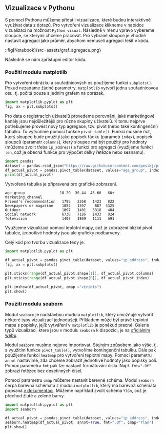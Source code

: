 ## Vizualizace v Pythonu

S pomocí Pythonu můžeme přidat i vizualizace, které budou interaktivně využívat data z dotazů. Pro vytvoření vizualizace klikneme v nabídce vizualizací na možnost `Python visual`. Následně v menu vpravo vybereme sloupce, se kterými chceme pracovat. Pro vybrané sloupce je vhodné nastavit agregaci jako průměr, abychom nemuseli agregaci řešit v kódu.

::fig[Notebook]{src=assets/graf_agregace.png}

Následně se nám zpřístupní editor kódu.

### Použití modulu matplotlib

Pro vytvoření obrázku a souřadnicových os použijeme funkci `subplots()`. Pokud nezadáme žádné parametry, `matplotlib` vytvoří jednu souřadnicovou osu, tj. počítá pouze s jedním grafem na obrázek.

```py
import matplotlib.pyplot as plt
fig, ax = plt.subplots()
```

Pro data o registracích uživatelů provedeme porovnání, jaké marketingové kanály jsou nejdůležitější pro různé skupiny uživatelů. K tomu nejprve potřebujeme provést nový typ agregace, tzv. pivot (nebo také kontingenční) tabulku. Tu vytvoříme pomocí funkce `pivot_table()`. Funkci musíme říct, který sloupec bude použitý jako popisek řádku (parametr `index`), popisek sloupců (parametr `columns`), který sloupec má být použitý pro hodnoty (můžeme zvolit třeba `ip_address`) a funkci pro agregaci (využijeme funkci `len`, což je obecná funkce pro výpočet délky řetězce nebo seznamu).

```py
import pandas
dataset = pandas.read_json("https://raw.githubusercontent.com/pesikj/progr2-python/master/python-pro-data-1/power-bi/assets/user_registration.json")
df_actual_pivot = pandas.pivot_table(dataset, values="age_group", index="marketing_channel", columns="ip_address", aggfunc=len)
print(df_actual_pivot)
```

Vytvořená tabulka je připravená pro grafické zobrazení.

```
age_group                18-29  30-44  45-60   60+
marketing_channel
Friend's recommendation   1795   2268   1423   822
Newspapers or magazine    1052   1397    887  3325
Outdoor                   1097   1401   3318   484
Social network            6738   7186   1433   824
Television                1407   1809   1111   691
```

Využijeme vizualizaci pomocí teplotní mapy, což je zobrazení blízké pivot tabulce, jednotlivé hodnoty jsou ale graficky podbarveny.

Celý kód pro tvorbu vizualizace tedy je:

```py
import matplotlib.pyplot as plt

df_actual_pivot = pandas.pivot_table(dataset, values="ip_address", index="marketing_channel", columns="age_group", aggfunc=len)
fig, ax = plt.subplots()

plt.xticks(range(df_actual_pivot.shape[1]), df_actual_pivot.columns)
plt.yticks(range(df_actual_pivot.shape[0]), df_actual_pivot.index)

plt.imshow(df_actual_pivot, cmap ="viridis")
plt.show()
```

### Použití modulu seaborn

Modul `seaborn` je nadstavbou modulu `matplotlib`, který umožňuje vytvořit některé typy vizualizací jednodušeji. Příkladem může být právě teplotní mapa s popisky, jejíž vytváření v `matplotlib` je poněkud pracné. Galerie typů vizualizací, které jsou v modulu `seaborn` k dispozici, je na [oficiálním webu](https://seaborn.pydata.org/examples/index.html).

Modul `seaborn` musíme nejprve importovat. Stejným způsobem jako výše, tj. s využitím funkce `pivot_table()`, vytvoříme kontingenční tabulku. Dále pak použijeme funkci `heatmap` pro vytvoření teplotní mapy. Pomocí parametru `annot` nastavíme, zda chceme zobrazit jednotlivé hodnoty jako popisky polí. Pomoc parametru `fmt` pak lze nastavit formátování čísla. Např. `fmt=".0f"` zobrazí řetězec bez desetinných čísel.

Pomocí parametru `cmap` můžeme nastavit barevné schéma. Modul `seaborn` čerpá barevná schémata z modulu `matplotlib`, který má barevná schémata popsaná [v dokumentaci](https://matplotlib.org/stable/tutorials/colors/colormaps.html). Můžeme například zvolit schéma `YlGn`, což je přechod žluté a zelené barvy.

```py
import matplotlib.pyplot as plt
import seaborn

df_actual_pivot = pandas.pivot_table(dataset, values="ip_address", index="marketing_channel", columns="age_group", aggfunc=len)
seaborn.heatmap(df_actual_pivot, annot=True, fmt=".0f", cmap="YlGn")
plt.show()

```
